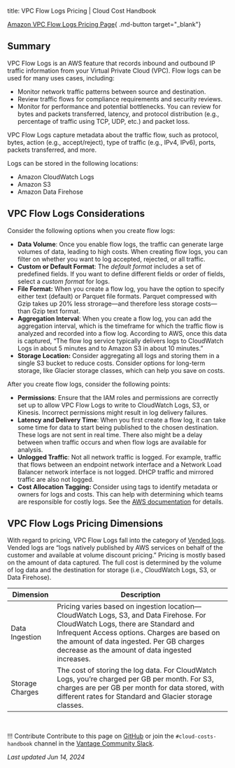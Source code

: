 title: VPC Flow Logs Pricing | Cloud Cost Handbook

[Amazon VPC Flow Logs Pricing Page](https://docs.aws.amazon.com/vpc/latest/userguide/flow-logs-pricing.html){ .md-button target="\_blank"}

## Summary

VPC Flow Logs is an AWS feature that records inbound and outbound IP traffic information from your Virtual Private Cloud (VPC). Flow logs can be used for many uses cases, including:

- Monitor network traffic patterns between source and destination.
- Review traffic flows for compliance requirements and security reviews.
- Monitor for performance and potential bottlenecks. You can review for bytes and packets transferred, latency, and protocol distribution (e.g., percentage of traffic using TCP, UDP, etc.) and packet loss.

VPC Flow Logs capture metadata about the traffic flow, such as protocol, bytes, action (e.g., accept/reject), type of traffic (e.g., IPv4, IPv6), ports, packets transferred, and more.

Logs can be stored in the following locations:

- Amazon CloudWatch Logs
- Amazon S3
- Amazon Data Firehose

## VPC Flow Logs Considerations

Consider the following options when you create flow logs:

- **Data Volume**: Once you enable flow logs, the traffic can generate large volumes of data, leading to high costs. When creating flow logs, you can filter on whether you want to log accepted, rejected, or all traffic.
- **Custom or Default Format**: The _default format_ includes a set of predefined fields. If you want to define different fields or order of fields, select a _custom format_ for logs.
- **File Format:** When you create a flow log, you have the option to specify either text (default) or Parquet file formats. Parquet compressed with Gzip takes up 20% less strorage—and therefore less storage costs—than Gzip text format.
- **Aggregation Interval**: When you create a flow log, you can add the aggregation interval, which is the timeframe for which the traffic flow is analyzed and recorded into a flow log. According to AWS, once this data is captured, “The flow log service typically delivers logs to CloudWatch Logs in about 5 minutes and to Amazon S3 in about 10 minutes.”
- **Storage Location:** Consider aggregating all logs and storing them in a single S3 bucket to reduce costs. Consider options for long-term storage, like Glacier storage classes, which can help you save on costs.

After you create flow logs, consider the following points:

- **Permissions**: Ensure that the IAM roles and permissions are correctly set up to allow VPC Flow Logs to write to CloudWatch Logs, S3, or Kinesis. Incorrect permissions might result in log delivery failures.
- **Latency and Delivery Time**: When you first create a flow log, it can take some time for data to start being published to the chosen destination. These logs are not sent in real time. There also might be a delay between when traffic occurs and when flow logs are available for analysis.
- **Unlogged Traffic**: Not all network traffic is logged. For example, traffic that flows between an endpoint network interface and a Network Load Balancer network interface is not logged. DHCP traffic and mirrored traffic are also not logged.
- **Cost Allocation Tagging:** Consider using tags to identify metadata or owners for logs and costs. This can help with determining which teams are responsible for costly logs. See the [AWS documentation](https://docs.aws.amazon.com/awsaccountbilling/latest/aboutv2/cost-alloc-tags.html) for details.

## VPC Flow Logs Pricing Dimensions

With regard to pricing, VPC Flow Logs fall into the category of [Vended logs](https://aws.amazon.com/cloudwatch/pricing/#Vended_Logs). Vended logs are “logs natively published by AWS services on behalf of the customer and available at volume discount pricing.” Pricing is mostly based on the amount of data captured. The full cost is determined by the volume of log data and the destination for storage (i.e., CloudWatch Logs, S3, or Data Firehose).

| Dimension       | Description                                                                                                                                                                                                                                                                            |
| --------------- | -------------------------------------------------------------------------------------------------------------------------------------------------------------------------------------------------------------------------------------------------------------------------------------- |
| Data Ingestion  | Pricing varies based on ingestion location—CloudWatch Logs, S3, and Data Firehose. For CloudWatch Logs, there are Standard and Infrequent Access options. Charges are based on the amount of data ingested. Per GB charges decrease as the amount of data ingested increases. |
| Storage Charges | The cost of storing the log data. For CloudWatch Logs, you’re charged per GB per month. For S3, charges are per GB per month for data stored, with different rates for Standard and Glacier storage classes.                                                                            |

<br/>

!!! Contribute
    Contribute to this page on [GitHub](https://github.com/vantage-sh/handbook) or join the `#cloud-costs-handbook` channel in the [Vantage Community Slack](https://vantage.sh/slack).

_Last updated Jun 14, 2024_
